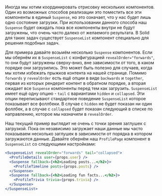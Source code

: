 Иногда мы хотим координировать отрисовку нескольких компонентов. Один из возможных способов реализации это поместить все эти компоненты в единый `Suspense`, но это означает, что у нас будет лишь одно состояние загрузки. При использовании данного способа наш `Suspense` будет ожидать пока все компоненты внутри не будут загружены, что очень часто далеко от желаемого результата. В Solid для таких задач существует `SuspenseList` компонент специально для решения подобных задач.

Для примера давайте возьмём несколько `Suspense` компонентов. Если мы обернём их в `SuspenseList` с конфигурацией `revealOrder="forwards"`, то они будут загружены сверху-вниз, вне зависимости от того, в каком порядке они загрузились. Это может быть полезно для случаев, когда мы хотим избежать прыжков контента на нашей странице. Помимо `forwards` у `revealOrder` есть ещё опции в виде `backwards` и `together`, первая из которых рендерит контент в обратном порядке, а вторая ожидает все `Suspense` компоненты перед тем как загрузить. `SuspenseList` имеет ещё одну опцию - `tail` с вариантами `hidden` и `collapsed`. Эти опции переписывают стандартное поведение `SuspenseList` которое показывает все фоллбеки. В случае с `hidden` не будет показан ни один фоллбек, а в случае с `collapsed` будет показан следующий в списке по направлению, которое мы назначили в `revealOrder`. 

Наш текущий пример выглядит не очень с точки зрения заглушек с загрузкой. Пока он независимо загружает наши данные мы часто показываем несколько заглушек в зависимости от порядка в котором загружаются данные. Давайте обернём наш `ProfilePage` компонент в `SuspenseList` со следующими настройками: 

```jsx
<SuspenseList revealOrder="forwards" tail="collapsed">
  <ProfileDetails user={props.user} />
  <Suspense fallback={<h2>Loading posts...</h2>}>
    <ProfileTimeline posts={props.posts} />
  </Suspense>
  <Suspense fallback={<h2>Loading fun facts...</h2>}>
    <ProfileTrivia trivia={props.trivia} />
  </Suspense>
</SuspenseList>
```
